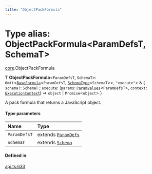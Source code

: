 ```yaml
---
title: "ObjectPackFormula"
---
```

# Type alias: ObjectPackFormula<ParamDefsT, SchemaT\>

[core](../modules/core.md).ObjectPackFormula

Ƭ **ObjectPackFormula**<`ParamDefsT`, `SchemaT`\>: `Omit`<[`BaseFormula`](core.BaseFormula.md)<`ParamDefsT`, [`SchemaType`](core.SchemaType.md)<`SchemaT`\>\>, ``"execute"``\> & { `schema?`: `SchemaT` ; `execute`: (`params`: [`ParamValues`](core.ParamValues.md)<`ParamDefsT`\>, `context`: [`ExecutionContext`](../interfaces/core.ExecutionContext.md)) => `object` \| `Promise`<`object`\>  }

A pack formula that returns a JavaScript object.

#### Type parameters

| Name | Type |
| :------ | :------ |
| `ParamDefsT` | extends [`ParamDefs`](core.ParamDefs.md) |
| `SchemaT` | extends [`Schema`](core.Schema.md) |

#### Defined in

[api.ts:633](https://github.com/coda/packs-sdk/blob/main/api.ts#L633)
